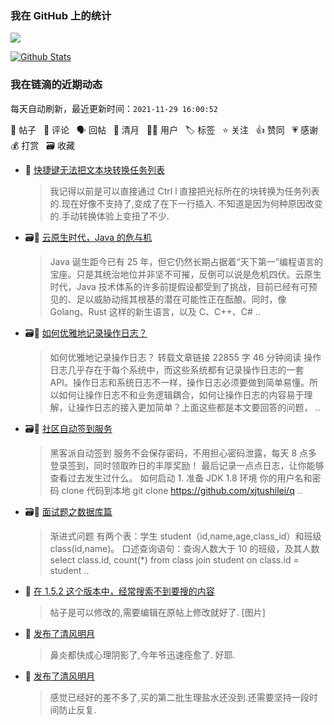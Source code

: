 ### 我在 GitHub 上的统计

<a title="Hits" target="_blank" href="https://github.com/Crowds21/Crowds21"><img src="https://hits.b3log.org/crowds21/crowds21.svg"></a>

[![Github Stats](https://github-readme-stats.vercel.app/api?username=crowds21&theme=tokyonight&show_icons=true)](https://github.com/crowds21)

<!--events start -->

### 我在链滴的近期动态

每天自动刷新，最近更新时间：`2021-11-29 16:00:52`

📝 帖子 &nbsp; 💬 评论 &nbsp; 🗣 回帖 &nbsp; 🌙 清月 &nbsp; 👨‍💻 用户 &nbsp; 🏷️ 标签 &nbsp; ⭐️ 关注 &nbsp; 👍 赞同 &nbsp; 💗 感谢 &nbsp; 💰 打赏 &nbsp; 🗃 收藏

* 📝 [快捷键无法把文本块转换任务列表](https://ld246.com/article/1638154822024)

  > 我记得以前是可以直接通过 Ctrl l 直接把光标所在的块转换为任务列表的.现在好像不支持了,变成了在下一行插入. 不知道是因为何种原因改变的.手动转换体验上变扭了不少.
* 🗃📝 [云原生时代，Java 的危与机](https://ld246.com/article/1637799771455)

  > Java 诞生距今已有 25 年，但它仍然长期占据着“天下第一”编程语言的宝座。只是其统治地位并非坚不可摧，反倒可以说是危机四伏。云原生时代，Java 技术体系的许多前提假设都受到了挑战，目前已经有可预见的、足以威胁动摇其根基的潜在可能性正在酝酿。同时，像 Golang、Rust 这样的新生语言，以及 C、C++、C# ..
* 🗃📝 [如何优雅地记录操作日志？](https://ld246.com/article/1637544791186)

  > 如何优雅地记录操作日志？ 转载文章链接 22855 字 46 分钟阅读 操作日志几乎存在于每个系统中，而这些系统都有记录操作日志的一套 API。操作日志和系统日志不一样，操作日志必须要做到简单易懂。所以如何让操作日志不和业务逻辑耦合，如何让操作日志的内容易于理解，让操作日志的接入更加简单？上面这些都是本文要回答的问题， ..
* 🗃📝 [社区自动签到服务](https://ld246.com/article/1527409780708)

  > 黑客派自动签到 服务不会保存密码，不用担心密码泄露，每天 8 点多登录签到，同时领取昨日的丰厚奖励！ 最后记录一点点日志，让你能够查看过去发生过什么。 如何启动 1. 准备 JDK 1.8 环境 你的用户名和密码 clone 代码到本地 git clone https://github.com/xjtushilei/q ..
* 🗃📝 [面试题之数据库篇](https://ld246.com/article/1636883579066)

  > 渐进式问题 有两个表：学生 student（id,name,age,class_id）和班级 class(id,name)。 口述查询语句：查询人数大于 10 的班级，及其人数 select class.id, count(*) from class join student on class.id = student ..
* 💬 [在 1.5.2 这个版本中，经常搜索不到要搜的内容](https://ld246.com/article/1636939446532/comment/1636941698141#comments)

  > 帖子是可以修改的,需要编辑在原帖上修改就好了. [图片]
* 🌙 [发布了清风明月](https://ld246.com/member/crowds21/breezemoons/1636887979305)

  > 鼻炎都快成心理阴影了,今年爷迅速痊愈了. 好耶.
* 🌙 [发布了清风明月](https://ld246.com/member/crowds21/breezemoons/1636858631840)

  > 感觉已经好的差不多了,买的第二批生理盐水还没到.还需要坚持一段时间防止反复.


<!--events end -->
